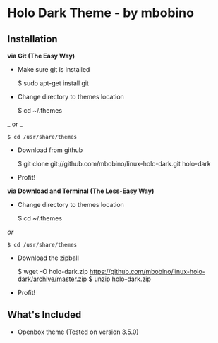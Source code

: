 Holo Dark Theme - by mbobino
============================


Installation
------------

**via Git (The Easy Way)**

+ Make sure git is installed

    $ sudo apt-get install git


+ Change directory to themes location

    $ cd ~/.themes

_ or _

    $ cd /usr/share/themes


+ Download from github

    $ git clone git://github.com/mbobino/linux-holo-dark.git holo-dark


+ Profit!



**via Download and Terminal (The Less-Easy Way)**

+ Change directory to themes location

    $ cd ~/.themes

*or*

    $ cd /usr/share/themes


+ Download the zipball

    $ wget -O holo-dark.zip https://github.com/mbobino/linux-holo-dark/archive/master.zip
    $ unzip holo-dark.zip


+ Profit!


What's Included
---------------

+ Openbox theme (Tested on version 3.5.0)
